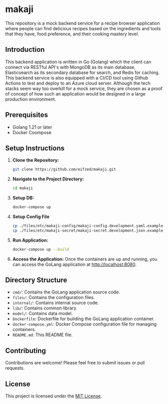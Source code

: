 # makaji

This repository is a mock backend service for a recipe browser application where people can find delicious recipes based on the ingredients and tools that they have, food preference, and their cooking mastery level. 

## Introduction

This backend application is written in Go (Golang) which the client can connect via RESTful API's with MongoDB as its main database, Elasticsearch as its secondary database for search, and Redis for caching. This backend service is also equipped with a CI/CD tool using Github Actions to test and deploy to an Azure cloud server. 
Although the tech stacks seem way too overkill for a mock service, they are chosen as a proof of concept of how such an application would be designed in a large production environment.


## Prerequisites

- Golang 1.21 or later
- Docker Coompose

## Setup Instructions

1. **Clone the Repository:**
   ```bash
   git clone https://github.com/eifzed/makaji.git
   ```

2. **Navigate to the Project Directory:**
   ```bash
   cd makaji
   ```

2. **Setup DB:**
   ```bash
   docker-compose up
   ```

3. **Setup Config File**
    ```bash
   cp ./files/etc/makaji-config/makaji-config.development.yaml.example ./files/etc/makaji-config/makaji-config.development.yaml
   cp ./files/etc/makaji-secret/makaji-secret.development.json.example ./files/etc/makaji-secret/makaji-secret.development.json
   ```
3. **Run Application:**
   ```bash
   docker-compose up --build
   ```

4. **Access the Application:**
   Once the containers are up and running, you can access the GoLang application at [http://localhost:8080](http://localhost:8080).

## Directory Structure

- `cmd/`: Contains the GoLang application source code.
- `files/`: Contains the configuration files.
- `internal/`: Contains internal source code.
- `lib/`: Contains common library.
- `model/`: Contains data model.
- `Dockerfile`: Dockerfile for building the GoLang application container.
- `docker-compose.yml`: Docker Compose configuration file for managing containers.
- `README.md`: This README file.

## Contributing

Contributions are welcome! Please feel free to submit issues or pull requests.

## License

This project is licensed under the [MIT License](LICENSE).

